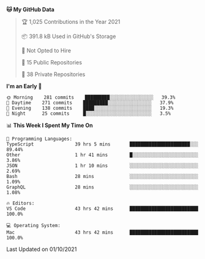 <!--START_SECTION:waka-->
**🐱 My GitHub Data** 

> 🏆 1,025 Contributions in the Year 2021
 > 
> 📦 391.8 kB Used in GitHub's Storage 
 > 
> 🚫 Not Opted to Hire
 > 
> 📜 15 Public Repositories 
 > 
> 🔑 38 Private Repositories  
 > 
**I'm an Early 🐤** 

```text
🌞 Morning    281 commits    █████████░░░░░░░░░░░░░░░░   39.3% 
🌆 Daytime    271 commits    █████████░░░░░░░░░░░░░░░░   37.9% 
🌃 Evening    138 commits    ████░░░░░░░░░░░░░░░░░░░░░   19.3% 
🌙 Night      25 commits     █░░░░░░░░░░░░░░░░░░░░░░░░   3.5%

```


📊 **This Week I Spent My Time On** 

```text
💬 Programming Languages: 
TypeScript               39 hrs 5 mins       ██████████████████████░░░   89.44% 
Other                    1 hr 41 mins        █░░░░░░░░░░░░░░░░░░░░░░░░   3.86% 
JSON                     1 hr 10 mins        ░░░░░░░░░░░░░░░░░░░░░░░░░   2.69% 
Bash                     28 mins             ░░░░░░░░░░░░░░░░░░░░░░░░░   1.09% 
GraphQL                  28 mins             ░░░░░░░░░░░░░░░░░░░░░░░░░   1.08%

🔥 Editors: 
VS Code                  43 hrs 42 mins      █████████████████████████   100.0%

💻 Operating System: 
Mac                      43 hrs 42 mins      █████████████████████████   100.0%

```


 Last Updated on 01/10/2021
<!--END_SECTION:waka-->

